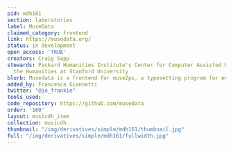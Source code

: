 ```yaml
---
pid: mdh161
section: laboratories
label: MuseData
claimed_category: frontend
link: https://musedata.org/
status: in development
open_access: 'TRUE'
creators: Craig Sapp
stewards: Packard Humanities Institute's Center for Computer Assisted Research in
  the Humanities at Stanford University
blurb: Musedata is a frontend for muse2ps, a typesetting program for encoded music.
added_by: Francesca Giannetti
twitter: "@jo_frankie"
tools_used:
code_repository: https://github.com/musedata
order: '160'
layout: musicdh_item
collection: musicdh
thumbnail: "/img/derivatives/simple/mdh161/thumbnail.jpg"
full: "/img/derivatives/simple/mdh161/fullwidth.jpg"
---
```

